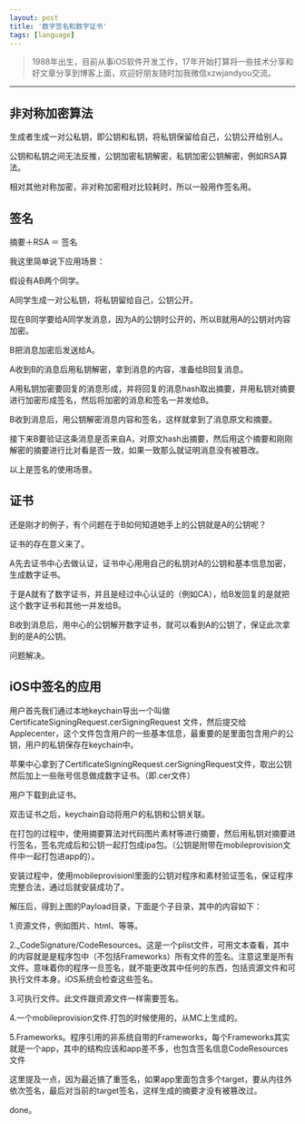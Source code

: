 ```yaml
---
layout: post
title: '数字签名和数字证书'
tags: [language]
---
```

> 1988年出生，目前从事iOS软件开发工作，17年开始打算将一些技术分享和好文章分享到博客上面，欢迎好朋友随时加我微信xzwjandyou交流。

---

## 非对称加密算法

生成者生成一对公私钥，即公钥和私钥，将私钥保留给自己，公钥公开给别人。

公钥和私钥之间无法反推，公钥加密私钥解密，私钥加密公钥解密，例如RSA算法。


相对其他对称加密，非对称加密相对比较耗时，所以一般用作签名用。


## 签名

摘要＋RSA ＝ 签名

我这里简单说下应用场景：

假设有AB两个同学。

A同学生成一对公私钥，将私钥留给自己，公钥公开。

现在B同学要给A同学发消息，因为A的公钥时公开的，所以B就用A的公钥对内容加密。

B把消息加密后发送给A。

A收到B的消息后用私钥解密，拿到消息的内容，准备给B回复消息。

A用私钥加密要回复的消息形成，并将回复的消息hash取出摘要，并用私钥对摘要进行加密形成签名，然后将加密的消息和签名一并发给B。

B收到消息后，用公钥解密消息内容和签名，这样就拿到了消息原文和摘要。

接下来B要验证这条消息是否来自A，对原文hash出摘要，然后用这个摘要和刚刚解密的摘要进行比对看是否一致，如果一致那么就证明消息没有被篡改。

以上是签名的使用场景。

## 证书

还是刚才的例子，有个问题在于B如何知道她手上的公钥就是A的公钥呢？

证书的存在意义来了。

A先去证书中心去做认证，证书中心用用自己的私钥对A的公钥和基本信息加密，生成数字证书。

于是A就有了数字证书，并且是经过中心认证的（例如CA），给B发回复的是就把这个数字证书和其他一并发给B。

B收到消息后，用中心的公钥解开数字证书，就可以看到A的公钥了，保证此次拿到的是A的公钥。

问题解决。

## iOS中签名的应用

用户首先我们通过本地keychain导出一个叫做CertificateSigningRequest.cerSigningRequest 文件，然后提交给Applecenter，这个文件包含用户的一些基本信息，最重要的是里面包含用户的公钥，用户的私钥保存在keychain中。

苹果中心拿到了CertificateSigningRequest.cerSigningRequest文件，取出公钥然后加上一些账号信息做成数字证书。（即.cer文件）

用户下载到此证书。

双击证书之后，keychain自动将用户的私钥和公钥关联。

在打包的过程中，使用摘要算法对代码图片素材等进行摘要，然后用私钥对摘要进行签名，签名完成后和公钥一起打包成ipa包。（公钥是附带在mobileprovision文件中一起打包进app的）。

安装过程中，使用mobileprovisionl里面的公钥对程序和素材验证签名，保证程序完整合法，通过后就安装成功了。

解压后，得到上图的Payload目录，下面是个子目录，其中的内容如下：

1.资源文件，例如图片、html、等等。

2._CodeSignature/CodeResources。这是一个plist文件，可用文本查看，其中的内容就是是程序包中（不包括Frameworks）所有文件的签名。注意这里是所有文件。意味着你的程序一旦签名，就不能更改其中任何的东西，包括资源文件和可执行文件本身。iOS系统会检查这些签名。

3.可执行文件。此文件跟资源文件一样需要签名。

4.一个mobileprovision文件.打包的时候使用的，从MC上生成的。

5.Frameworks。程序引用的非系统自带的Frameworks，每个Frameworks其实就是一个app，其中的结构应该和app差不多，也包含签名信息CodeResources文件


这里提及一点，因为最近搞了重签名，如果app里面包含多个target，要从内往外依次签名，最后对当前的target签名，这样生成的摘要才没有被篡改过。

done。





